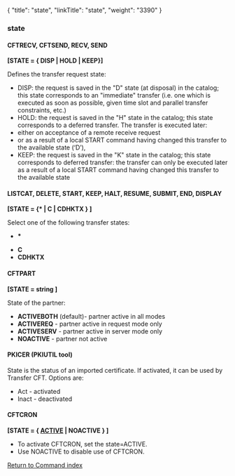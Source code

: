 {
    "title": "state",
    "linkTitle": "state",
    "weight": "3390"
}<span id="state"></span>

### state

<span id="state_CFTRECV"></span><span id="state_CFTSEND"></span>

#### CFTRECV, CFTSEND, RECV, SEND

**\[STATE = { DISP
| HOLD | KEEP}\]**

Defines the transfer request state:

- DISP:
    the request is saved in the "D" state (at disposal) in the catalog;
    this state corresponds to an "immediate" transfer (i.e. one
    which is executed as soon as possible, given time slot and parallel transfer
    constraints, etc.)
- HOLD:
    the request is saved in the "H" state in the catalog; this state
    corresponds to a deferred transfer. The transfer is executed later:
- either
    on acceptance of a remote receive request
- or
    as a result of a local START command having changed this transfer to the
    available state (‘D’),
- KEEP:
    the request is saved in the "K" state in the catalog; this state
    corresponds to deferred transfer: the transfer can only be executed later
    as a result of a local START command having changed this transfer to the
    available state

#### LISTCAT, DELETE, START, KEEP, HALT, RESUME, SUBMIT, END, DISPLAY

**\[STATE = {\* | C | CDHKTX } \]**

Select one of the following transfer states:

- **\***

<!-- -->

- **C**
- **CDHKTX**

#### CFTPART

**\[STATE = string \]**

State of the partner:

- **ACTIVEBOTH** (default)- partner active
    in all modes
- <span style="font-weight: bold;">ACTIVEREQ</span> - partner active in request
    mode only
- <span style="font-weight: bold;">ACTIVESERV</span> - partner active in server
    mode only
- <span style="font-weight: bold;">NOACTIVE</span> - partner not active

#### PKICER (PKIUTIL tool)

State is the status of an imported certificate.
If activated, it can be used by <span class="mc-variable axway_variables.Component_Short_Name variable">Transfer CFT</span>. Options are:

- Act - activated
- Inact - deactivated

#### CFTCRON

**\[STATE = { <u>ACTIVE</u> | NOACTIVE } \]**

- To activate CFTCRON, set the state=ACTIVE.
- Use NOACTIVE to disable use of CFTCRON.

[Return to Command index](../../)
